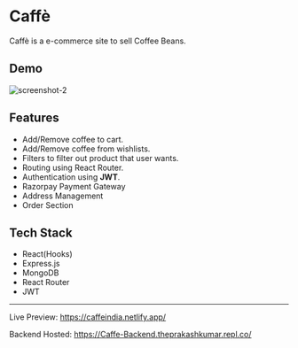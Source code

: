# Caffè

Caffè is a e-commerce site to sell Coffee Beans.

## Demo

![screenshot-2](https://res.cloudinary.com/theprakashkumar/image/upload/v1692710285/Project%20Screenshot/Caffe/Caffe-Collage_wsu4qy.jpg)

## Features

-   Add/Remove coffee to cart.
-   Add/Remove coffee from wishlists.
-   Filters to filter out product that user wants.
-   Routing using React Router.
-   Authentication using **JWT**.
-   Razorpay Payment Gateway
-   Address Management
-   Order Section

## Tech Stack

-   React(Hooks)
-   Express.js
-   MongoDB
-   React Router
-   JWT

---

Live Preview: https://caffeindia.netlify.app/

Backend Hosted: https://Caffe-Backend.theprakashkumar.repl.co/

